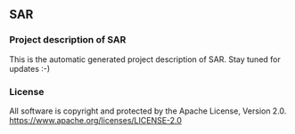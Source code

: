 ## SAR
### Project description of SAR
This is the automatic generated project description of SAR. Stay tuned for updates :-)
### License
All software is copyright and protected by the Apache License, Version 2.0.
https://www.apache.org/licenses/LICENSE-2.0